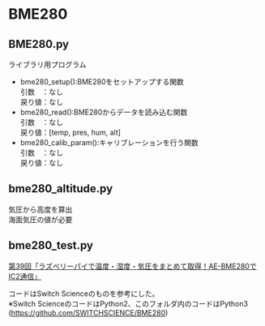 ﻿# BME280

## BME280.py
ライブラリ用プログラム  
- bme280_setup():BME280をセットアップする関数  
	引数　：なし  
	戻り値：なし  
- bme280_read():BME280からデータを読み込む関数  
	引数　：なし  
	戻り値：[temp, pres, hum, alt]
- bme280_calib_param():キャリブレーションを行う関数  
	引数　：なし  
	戻り値：なし  

## bme280_altitude.py
気圧から高度を算出  
海面気圧の値が必要

## bme280_test.py
[第39回「ラズベリーパイで温度・湿度・気圧をまとめて取得！AE-BME280でIC2通信」](https://deviceplus.jp/hobby/raspberrypi_entry_039/)  

コードはSwitch Scienceのものを参考にした。  
※Switch ScienceのコードはPython2、このフォルダ内のコードはPython3  
(https://github.com/SWITCHSCIENCE/BME280)
